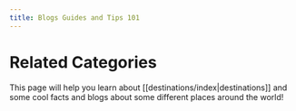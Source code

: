 ```yaml
---
title: Blogs Guides and Tips 101
---
```

# Related Categories

This page will help you learn about [[destinations/index|destinations]] and some cool facts and blogs about some different places around the world!